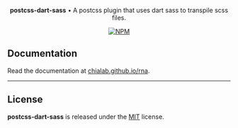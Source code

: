 <p align="center">
    <strong>postcss-dart-sass</strong> • A postcss plugin that uses dart sass to transpile scss files.
</p>

<p align="center">
    <a href="https://www.npmjs.com/package/@chialab/postcss-dart-sass"><img alt="NPM" src="https://img.shields.io/npm/v/@chialab/postcss-dart-sass.svg?style=flat-square"></a>
</p>

## Documentation

Read the documentation at [chialab.github.io/rna](https://chialab.github.io/rna/guide/postcss-dart-sass).

---

## License

**postcss-dart-sass** is released under the [MIT](https://github.com/chialab/rna/blob/main/packages/postcss-dart-sass/LICENSE) license.
